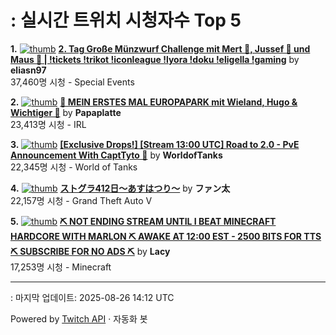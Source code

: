 # : 실시간 트위치 시청자수 Top 5

**1.** [![thumb](https://static-cdn.jtvnw.net/previews-ttv/live_user_eliasn97-320x180.jpg)](https://twitch.tv/eliasn97)
**[2. Tag Große Münzwurf Challenge mit Mert 🐴, Jussef 📐 und Maus 🐀 | !tickets !trikot !iconleague !lyora !doku !eligella !gaming](https://twitch.tv/eliasn97)** by **eliasn97**<br>37,460명 시청  - Special Events

**2.** [![thumb](https://static-cdn.jtvnw.net/previews-ttv/live_user_papaplatte-320x180.jpg)](https://twitch.tv/Papaplatte)
**[🎢 MEIN ERSTES MAL EUROPAPARK mit Wieland, Hugo & Wichtiger 🎢](https://twitch.tv/Papaplatte)** by **Papaplatte**<br>23,413명 시청  - IRL

**3.** [![thumb](https://static-cdn.jtvnw.net/previews-ttv/live_user_worldoftanks-320x180.jpg)](https://twitch.tv/WorldofTanks)
**[[Exclusive Drops!] [Stream 13:00 UTC] Road to 2.0 - PvE Announcement With CaptTyto 🦉](https://twitch.tv/WorldofTanks)** by **WorldofTanks**<br>22,345명 시청  - World of Tanks

**4.** [![thumb](https://static-cdn.jtvnw.net/previews-ttv/live_user_fantasista_jp-320x180.jpg)](https://twitch.tv/ファン太)
**[ストグラ412日～あすはつり～](https://twitch.tv/ファン太)** by **ファン太**<br>22,157명 시청  - Grand Theft Auto V

**5.** [![thumb](https://static-cdn.jtvnw.net/previews-ttv/live_user_lacy-320x180.jpg)](https://twitch.tv/Lacy)
**[⛏️ NOT ENDING STREAM UNTIL I BEAT MINECRAFT HARDCORE WITH MARLON ⛏️ AWAKE AT 12:00 EST - 2500 BITS FOR TTS ⛏️ SUBSCRIBE FOR NO ADS ⛏️](https://twitch.tv/Lacy)** by **Lacy**<br>17,253명 시청  - Minecraft


---
: 마지막 업데이트: 2025-08-26 14:12 UTC

Powered by [Twitch API](https://dev.twitch.tv/docs/api/reference) · 자동화 봇